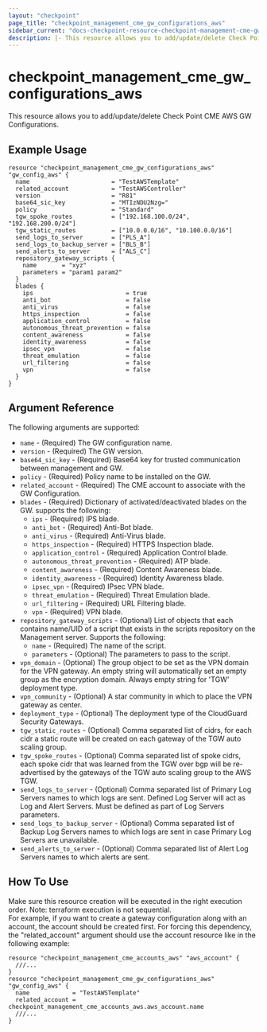 ```yaml
---
layout: "checkpoint"
page_title: "checkpoint_management_cme_gw_configurations_aws"
sidebar_current: "docs-checkpoint-resource-checkpoint-management-cme-gw-configurations-aws"
description: |- This resource allows you to add/update/delete Check Point CME AWS GW Configurations.
---
```


# checkpoint_management_cme_gw_configurations_aws

This resource allows you to add/update/delete Check Point CME AWS GW Configurations.

## Example Usage

```hcl
resource "checkpoint_management_cme_gw_configurations_aws" "gw_config_aws" {
  name                       = "TestAWSTemplate"
  related_account            = "TestAWSController"
  version                    = "R81"
  base64_sic_key             = "MTIzNDU2Nzg="
  policy                     = "Standard"
  tgw_spoke_routes           = ["192.168.100.0/24", "192.168.200.0/24"]
  tgw_static_routes          = ["10.0.0.0/16", "10.100.0.0/16"]
  send_logs_to_server        = ["PLS_A"]
  send_logs_to_backup_server = ["BLS_B"]
  send_alerts_to_server      = ["ALS_C"]
  repository_gateway_scripts {
    name       = "xyz"
    parameters = "param1 param2"
  }
  blades {
    ips                          = true
    anti_bot                     = false
    anti_virus                   = false
    https_inspection             = false
    application_control          = false
    autonomous_threat_prevention = false
    content_awareness            = false
    identity_awareness           = false
    ipsec_vpn                    = false
    threat_emulation             = false
    url_filtering                = false
    vpn                          = false
  }
}
```

## Argument Reference

The following arguments are supported:

* `name` - (Required) The GW configuration name.
* `version` - (Required) The GW version.
* `base64_sic_key` - (Required) Base64 key for trusted communication between management and GW.
* `policy` - (Required) Policy name to be installed on the GW.
* `related_account` - (Required) The CME account to associate with the GW Configuration.
* `blades` - (Required) Dictionary of activated/deactivated blades on the GW. supports the following:
    * `ips` - (Required) IPS blade.
    * `anti_bot` - (Required) Anti-Bot blade.
    * `anti_virus` - (Required) Anti-Virus blade.
    * `https_inspection` - (Required) HTTPS Inspection blade.
    * `application_control` - (Required) Application Control blade.
    * `autonomous_threat_prevention` - (Required) ATP blade.
    * `content_awareness` - (Required) Content Awareness blade.
    * `identity_awareness` - (Required) Identity Awareness blade.
    * `ipsec_vpn` - (Required) IPsec VPN blade.
    * `threat_emulation` - (Required) Threat Emulation blade.
    * `url_filtering` - (Required) URL Filtering blade.
    * `vpn` - (Required) VPN blade.
* `repository_gateway_scripts` - (Optional) List of objects that each contains name/UID of a script that exists in the
  scripts repository on the Management server. Supports the following:
    * `name` - (Required) The name of the script.
    * `parameters` - (Optional) The parameters to pass to the script.
* `vpn_domain` - (Optional) The group object to be set as the VPN domain for the VPN gateway.
  An empty string will automatically set an empty group as the encryption domain.
  Always empty string for 'TGW' deployment type.
* `vpn_community` - (Optional) A star community in which to place the VPN gateway as center.
* `deployment_type` - (Optional) The deployment type of the CloudGuard Security Gateways.
* `tgw_static_routes` - (Optional) Comma separated list of cidrs, for each cidr a static route will be created on each
  gateway of the TGW auto scaling group.
* `tgw_spoke_routes` - (Optional) Comma separated list of spoke cidrs, each spoke cidr that was learned from the TGW
  over bgp will be re-advertised by the gateways of the TGW auto scaling group to the AWS TGW.
* `send_logs_to_server` - (Optional) Comma separated list of Primary Log Servers names to which logs are sent. Defined
  Log Server will act as Log and Alert Servers. Must be defined as part of Log Servers parameters.
* `send_logs_to_backup_server` - (Optional) Comma separated list of Backup Log Servers names to which logs are sent in
  case Primary Log Servers are unavailable.
* `send_alerts_to_server` - (Optional) Comma separated list of Alert Log Servers names to which alerts are sent.

## How To Use

Make sure this resource creation will be executed in the right execution order. Note: terraform execution is not
sequential.  
For example, if you want to create a gateway configuration along with an account, the account should be created first.
For forcing this dependency, the "related_account" argument should use the account resource like in the following
example:

```hcl
resource "checkpoint_management_cme_accounts_aws" "aws_account" {
  ///...
}
resource "checkpoint_management_cme_gw_configurations_aws" "gw_config_aws" {
  name            = "TestAWSTemplate"
  related_account = checkpoint_management_cme_accounts_aws.aws_account.name
  ///...
}
```
